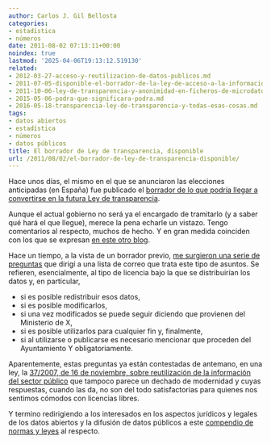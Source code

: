 ```yaml
---
author: Carlos J. Gil Bellosta
categories:
- estadística
- números
date: 2011-08-02 07:13:11+00:00
noindex: true
lastmod: '2025-04-06T19:13:12.519130'
related:
- 2012-03-27-acceso-y-reutilizacion-de-datos-publicos.md
- 2011-07-05-disponible-el-borrador-de-la-ley-de-acceso-a-la-informacion.md
- 2011-10-06-ley-de-transparencia-y-anonimidad-en-ficheros-de-microdatos.md
- 2015-05-06-podra-que-significara-podra.md
- 2016-05-18-transparencia-ley-de-transparencia-y-todas-esas-cosas.md
tags:
- datos abiertos
- estadística
- números
- datos públicos
title: El borrador de Ley de transparencia, disponible
url: /2011/08/02/el-borrador-de-ley-de-transparencia-disponible/
---
```


Hace unos días, el mismo en el que se anunciaron las elecciones anticipadas (en España) fue publicado el [borrador de lo que podría llegar a convertirse en la futura Ley de transparencia](http://www.access-info.org/documents/BORRADOR_LTI_para_CM_290711_conExpoMotivos.pdf).

Aunque el actual gobierno no será ya el encargado de tramitarlo (y a saber qué hará el que llegue), merece la pena echarle un vistazo. Tengo comentarios al respecto, muchos de hecho. Y en gran medida coinciden con los que se expresan [en este otro blog](http://amedioentender.blogspot.com/2011/07/ley-de-transparencia-una-ley-del-papel.html).

Hace un tiempo, a la vista de un borrador previo, [me surgieron una serie de preguntas](http://groups.google.com/group/pro-bono-publico/msg/92411c31a006a3ba) que dirigí a una lista de correo que trata este tipo de asuntos. Se refieren, esencialmente, al tipo de licencia bajo la que se distribuirían los datos y, en particular,

* si es posible redistribuir esos datos,
* si es posible modificarlos,
* si una vez modificados se puede seguir diciendo que provienen del Ministerio de X,
* si es posible utilizarlos para cualquier fin y, finalmente,
* si al utilizarse o publicarse es necesario mencionar que proceden del Ayuntamiento Y obligatoriamente.

Aparentemente, estas preguntas ya están contestadas de antemano, en una ley, la [37/2007, de 16 de noviembre, sobre reutilización de la información del sector público](http://www.boe.es/aeboe/consultas/bases_datos/doc.php?id=BOE-A-2007-19814) que tampoco parece un dechado de modernidad y cuyas respuestas, cuando las da, no son del todo satisfactorias para quienes nos sentimos cómodos con licencias libres.

Y termino redirigiendo a los interesados en los aspectos jurídicos y legales de los datos abiertos y la difusión de datos públicos a este [compendio de normas y leyes](http://www.aporta.es/web/guest/normativa_aporta) al respecto.